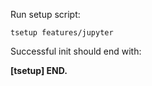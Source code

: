 
<!--
#@bashMarkupScript:0.0.1
#@depends:bs
-->

Run setup script:
```
tsetup features/jupyter
```
Successful init should end with:

**\[tsetup\] END.**


	




